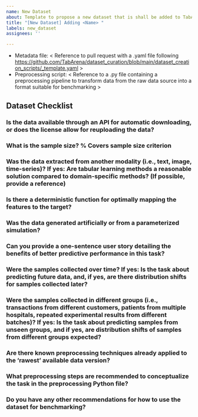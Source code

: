 ```yaml
---
name: New Dataset
about: Template to propose a new dataset that is shall be added to TabArena.
title: "[New Dataset] Adding <Name> "
labels: new_dataset
assignees: ''

---
```


* Metadata file: < Reference to pull request with a .yaml file following https://github.com/TabArena/dataset_curation/blob/main/dataset_creation_scripts/_template.yaml >
* Preprocessing script: < Reference to a .py file containing a preprocessing pipeline to transform data from the raw data source into a format suitable for benchmarking >


## Dataset Checklist 

### Is the data available through an API for automatic downloading, or does the license allow for reuploading the data? 
<TODO>

### What is the sample size? % Covers sample size criterion
<TODO>

### Was the data extracted from another modality (i.e., text, image, time-series)? If yes: Are tabular learning methods a reasonable solution compared to domain-specific methods? (If possible, provide a reference)
<TODO>

### Is there a deterministic function for optimally mapping the features to the target? 
<TODO>

### Was the data generated artificially or from a parameterized simulation?  
<TODO>

### Can you provide a one-sentence user story detailing the benefits of better predictive performance in this task? 
<TODO>

### Were the samples collected over time?  If yes: Is the task about predicting future data, and, if yes, are there distribution shifts for samples collected later?
<TODO>

### Were the samples collected in different groups (i.e., transactions from different customers, patients from multiple hospitals, repeated experimental results from different batches)? If yes: Is the task about predicting samples from unseen groups, and if yes, are distribution shifts of samples from different groups expected?
<TODO>

### Are there known preprocessing techniques already applied to the ‘rawest’ available data version? 
<TODO>

### What preprocessing steps are recommended to conceptualize the task in the preprocessing Python file?
<TODO>

### Do you have any other recommendations for how to use the dataset for benchmarking?
<TODO>
